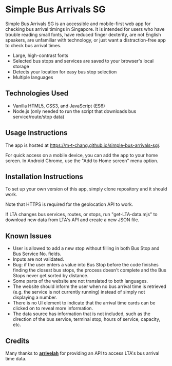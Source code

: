 # Simple Bus Arrivals SG

Simple Bus Arrivals SG is an accessible and mobile-first web app for checking bus arrival timings in Singapore. It is intended for users who have trouble reading small fonts, have reduced finger dexterity, are not English speakers, are unfamiliar with technology, or just want a distraction-free app to check bus arrival times.

-   Large, high-contrast fonts
-   Selected bus stops and services are saved to your browser's local storage
-   Detects your location for easy bus stop selection
-   Multiple languages

## Technologies Used

-   Vanilla HTML5, CSS3, and JavaScript (ES6)
-   Node.js (only needed to run the script that downloads bus service/route/stop data)

## Usage Instructions

The app is hosted at https://m-t-chang.github.io/simple-bus-arrivals-sg/.

For quick access on a mobile device, you can add the app to your home screen. In Android Chrome, use the "Add to Home screen" menu option.

## Installation Instructions

To set up your own version of this app, simply clone repository and it should work.

Note that HTTPS is required for the geolocation API to work.

If LTA changes bus services, routes, or stops, run "get-LTA-data.mjs" to download new data from LTA's API and create a new JSON file.

## Known Issues

-   User is allowed to add a new stop without filling in both Bus Stop and Bus Service No. fields.
-   Inputs are not validated.
-   Bug: if the user enters a value into Bus Stop before the code finishes finding the closest bus stops, the process doesn't complete and the Bus Stops never get sorted by distance.
-   Some parts of the website are not translated to both languages.
-   The website should inform the user when no bus arrival time is retrieved (e.g. the service is not currently running) instead of simply not displaying a number.
-   There is no UI element to indicate that the arrival time cards can be clicked on to reveal more information.
-   The data source has information that is not included, such as the direction of the bus service, terminal stop, hours of service, capacity, etc.

## Credits

Many thanks to **[arrivelah](https://github.com/cheeaun/arrivelah)** for providing an API to access LTA's bus arrival time data.
